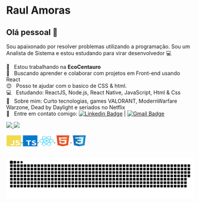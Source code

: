 
# Raul Amoras

## Olá pessoal 👋
Sou apaixonado por resolver problemas utilizando a programação.
Sou um Analista de Sistema e estou estudando para virar desenvolvedor  :computer:

 :rocket:  &nbsp; Estou trabalhando na **EcoCentauro**
 <br/> :purple_heart: &nbsp; Buscando aprender e colaborar com projetos em Front-end usando React
 <br/> :blush: &nbsp; Posso te ajudar com o basico de CSS & html.
 <br/> :computer: &nbsp; Estudando: ReactJS, Node.js, React Native, JavaScript, Html & Css
 <br/> 💬  &nbsp; Sobre mim: Curto tecnologias, games VALORANT, ModernWarfare Warzone, Dead by Daylight e seriados no Netflix
 <br/> :email: &nbsp; Entre em contato comigo: [![Linkedin Badge](https://img.shields.io/badge/-RaulAmoras-blue?style=flat-square&logo=Linkedin&logoColor=white&link=https://linkedin.com/in/raul-amoras-1041721b1/)](https://www.linkedin.com/in/raul-amoras-1041721b1/) 
| 
[![Gmail Badge](https://img.shields.io/badge/-Raul.amoras@gmail.com-c14438?style=flat-square&logo=Gmail&logoColor=white&link=mailto:Raul.amoras@gmail.com)](mailto:Raul.amoras@gmail.com)


 <div>
  <a href="https://github.com/Raul-amoras">
  <img height="180em" src="https://github-readme-stats.vercel.app/api?username=Raul-Amoras&show_icons=true&theme=dark&include_all_commits=true&count_private=true"/>
  <img height="180em" src="https://github-readme-stats.vercel.app/api/top-langs/?username=Raul-Amoras&layout=compact&langs_count=7&theme=dark"/>
</div>
<div style="display: inline_block"><br>
  <img align="center" alt="Raul-Js" height="30" width="40" src="https://raw.githubusercontent.com/devicons/devicon/master/icons/javascript/javascript-plain.svg">
  <img align="center" alt="Raul-Ts" height="30" width="40" src="https://raw.githubusercontent.com/devicons/devicon/master/icons/typescript/typescript-plain.svg">
  <img align="center" alt="Raul-React" height="30" width="40" src="https://raw.githubusercontent.com/devicons/devicon/master/icons/react/react-original.svg">
  <img align="center" alt="Raul-HTML" height="30" width="40" src="https://raw.githubusercontent.com/devicons/devicon/master/icons/html5/html5-original.svg">
  <img align="center" alt="Raul-CSS" height="30" width="40" src="https://raw.githubusercontent.com/devicons/devicon/master/icons/css3/css3-original.svg">
  

</div>
 
 ##
 
  ![Snake animation](https://github.com/Raul-Amoras/Raul-Amoras/blob/output/github-contribution-grid-snake.svg)
 </div>
